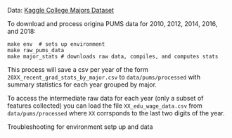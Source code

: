 Data: [Kaggle College Majors Dataset](https://www.kaggle.com/datasets/tunguz/college-majors)


To download and process origina PUMS data for 2010, 2012, 2014, 2016, and 2018: 
```
make env  # sets up environment
make raw_pums_data
make major_stats # downloads raw data, compiles, and computes stats
```

This process will save a csv per year of the form `20XX_recent_grad_stats_by_major.csv` to `data/pums/processed` with summary statistics for each year grouped by major. 

To access the intermediate raw data for each year (only a subset of features collected) you can load the file `XX_edu_wage_data.csv` from `data/pums/processed` where `XX` corrsponds to the last two digits of the year. 


Troubleshooting for environment setp up and data
